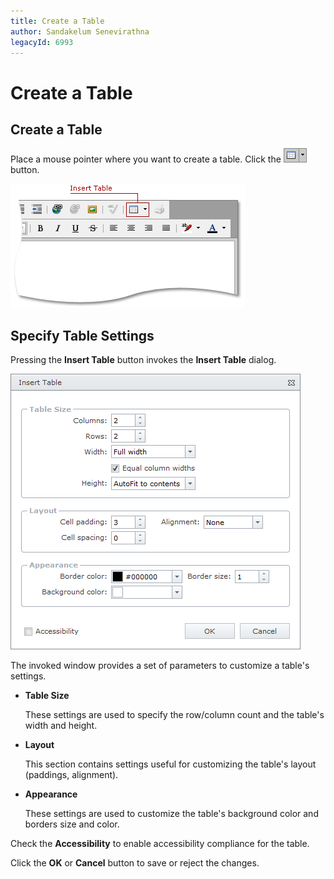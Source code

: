 ```yaml
---
title: Create a Table
author: Sandakelum Senevirathna
legacyId: 6993
---
```

# Create a Table
## Create a Table
Place a mouse pointer where you want to create a table. Click the ![ASPxHtmlEditor-Buttons-InsertTable](../../../images/img10324.png) button.

![ASPxHtmlEditor-TableSupport-InsertTable](../../../images/img10326.png)

## Specify Table Settings
Pressing the **Insert Table** button invokes the **Insert Table** dialog.

![ASPxHtmlEditor-TableSupport-TableSettings](../../../images/img10325.png)

The invoked window provides a set of parameters to customize a table's settings.
* **Table Size**
	
	These settings are used to specify the row/column count and the table's width and height.
* **Layout**
	
	This section contains settings useful for customizing the table's layout (paddings, alignment).
* **Appearance**
	
	These settings are used to customize the table's background color and borders size and color.

Check the **Accessibility** to enable accessibility compliance for the table.

Click the **OK** or **Cancel** button to save or reject the changes.